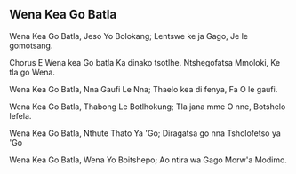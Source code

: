 ## Wena Kea Go Batla

Wena Kea Go Batla, Jeso Yo Bolokang;
Lentswe ke ja Gago, Je le gomotsang.

Chorus
E Wena kea Go batla Ka dinako tsotlhe.
Ntshegofatsa Mmoloki, Ke tla go Wena.

Wena Kea Go Batla, Nna Gaufi Le Nna;
Thaelo kea di fenya, Fa O le gaufi.

Wena Kea Go Batla, Thabong Le Botlhokung;
Tla jana mme O nne, Botshelo lefela.

Wena Kea Go Batla, Nthute Thato Ya 'Go;
Diragatsa go nna Tsholofetso ya 'Go

Wena Kea Go Batla, Wena Yo Boitshepo;
Ao ntira wa Gago Morw'a Modimo.

